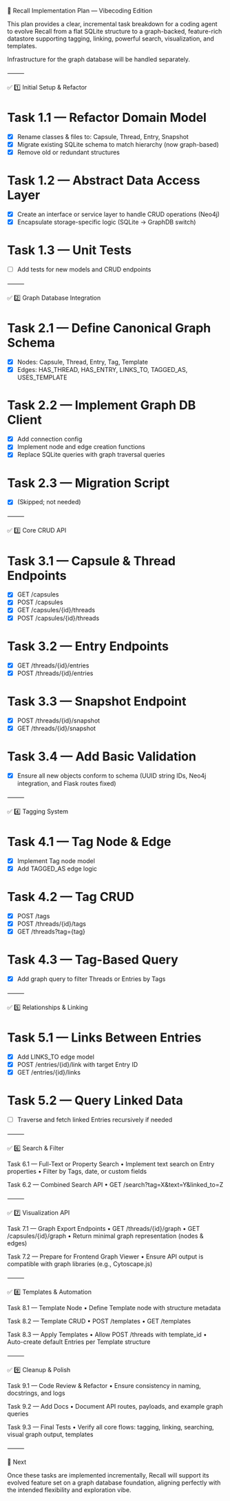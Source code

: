 📌 Recall Implementation Plan — Vibecoding Edition

This plan provides a clear, incremental task breakdown for a coding agent to evolve Recall from a flat SQLite structure to a graph-backed, feature-rich datastore supporting tagging, linking, powerful search, visualization, and templates.

Infrastructure for the graph database will be handled separately.

⸻

✅ 1️⃣ Initial Setup & Refactor

# Task 1.1 — Refactor Domain Model
- [x] Rename classes & files to: Capsule, Thread, Entry, Snapshot
- [x] Migrate existing SQLite schema to match hierarchy (now graph-based)
- [x] Remove old or redundant structures

# Task 1.2 — Abstract Data Access Layer
- [x] Create an interface or service layer to handle CRUD operations (Neo4j)
- [x] Encapsulate storage-specific logic (SQLite → GraphDB switch)

# Task 1.3 — Unit Tests
- [ ] Add tests for new models and CRUD endpoints

⸻

✅ 2️⃣ Graph Database Integration

# Task 2.1 — Define Canonical Graph Schema
- [x] Nodes: Capsule, Thread, Entry, Tag, Template
- [x] Edges: HAS_THREAD, HAS_ENTRY, LINKS_TO, TAGGED_AS, USES_TEMPLATE

# Task 2.2 — Implement Graph DB Client
- [x] Add connection config
- [x] Implement node and edge creation functions
- [x] Replace SQLite queries with graph traversal queries

# Task 2.3 — Migration Script
- [x] (Skipped; not needed)

⸻

✅ 3️⃣ Core CRUD API

# Task 3.1 — Capsule & Thread Endpoints
- [x] GET /capsules
- [x] POST /capsules
- [x] GET /capsules/{id}/threads
- [x] POST /capsules/{id}/threads

# Task 3.2 — Entry Endpoints
- [x] GET /threads/{id}/entries
- [x] POST /threads/{id}/entries

# Task 3.3 — Snapshot Endpoint
- [x] POST /threads/{id}/snapshot
- [x] GET /threads/{id}/snapshot

# Task 3.4 — Add Basic Validation
- [x] Ensure all new objects conform to schema (UUID string IDs, Neo4j integration, and Flask routes fixed)

⸻

✅ 4️⃣ Tagging System

# Task 4.1 — Tag Node & Edge
- [x] Implement Tag node model
- [x] Add TAGGED_AS edge logic

# Task 4.2 — Tag CRUD
- [x] POST /tags
- [x] POST /threads/{id}/tags
- [x] GET /threads?tag={tag}

# Task 4.3 — Tag-Based Query
- [x] Add graph query to filter Threads or Entries by Tags

⸻

✅ 5️⃣ Relationships & Linking

# Task 5.1 — Links Between Entries
- [x] Add LINKS_TO edge model
- [x] POST /entries/{id}/link with target Entry ID
- [x] GET /entries/{id}/links

# Task 5.2 — Query Linked Data
- [ ] Traverse and fetch linked Entries recursively if needed

⸻

✅ 6️⃣ Search & Filter

Task 6.1 — Full-Text or Property Search
	•	Implement text search on Entry properties
	•	Filter by Tags, date, or custom fields

Task 6.2 — Combined Search API
	•	GET /search?tag=X&text=Y&linked_to=Z

⸻

✅ 7️⃣ Visualization API

Task 7.1 — Graph Export Endpoints
	•	GET /threads/{id}/graph
	•	GET /capsules/{id}/graph
	•	Return minimal graph representation (nodes & edges)

Task 7.2 — Prepare for Frontend Graph Viewer
	•	Ensure API output is compatible with graph libraries (e.g., Cytoscape.js)

⸻

✅ 8️⃣ Templates & Automation

Task 8.1 — Template Node
	•	Define Template node with structure metadata

Task 8.2 — Template CRUD
	•	POST /templates
	•	GET /templates

Task 8.3 — Apply Templates
	•	Allow POST /threads with template_id
	•	Auto-create default Entries per Template structure

⸻

✅ 9️⃣ Cleanup & Polish

Task 9.1 — Code Review & Refactor
	•	Ensure consistency in naming, docstrings, and logs

Task 9.2 — Add Docs
	•	Document API routes, payloads, and example graph queries

Task 9.3 — Final Tests
	•	Verify all core flows: tagging, linking, searching, visual graph output, templates

⸻

🚀 Next

Once these tasks are implemented incrementally, Recall will support its evolved feature set on a graph database foundation, aligning perfectly with the intended flexibility and exploration vibe.